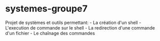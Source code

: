 # systemes-groupe7 
Projet de systèmes et outils permettant:
    - La création d'un shell
    - L'execution de commande sur le shell
    - La redirection d'une commande d'un fichier
    - Le chaînage des commandes 

